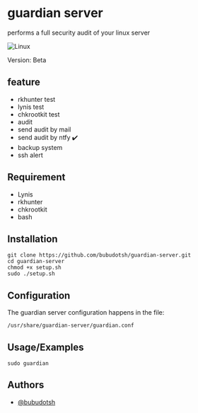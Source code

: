 
# guardian server

performs a full security audit of your linux server

![Linux](https://svgshare.com/i/Zhy.svg)

Version: Beta



## feature

- rkhunter test 
- lynis test 
- chkrootkit test
- audit 
- send audit by mail
- send audit by ntfy    :heavy_check_mark:
- backup system 
- ssh alert 
## Requirement

- Lynis
- rkhunter
- chkrootkit
- bash
## Installation

```
git clone https://github.com/bubudotsh/guardian-server.git
cd guardian-server
chmod +x setup.sh
sudo ./setup.sh
```
## Configuration

The guardian server configuration happens in the file: 

```/usr/share/guardian-server/guardian.conf```
## Usage/Examples

```
sudo guardian 
```


## Authors

- [@bubudotsh](https://github.com/bubudotsh)

